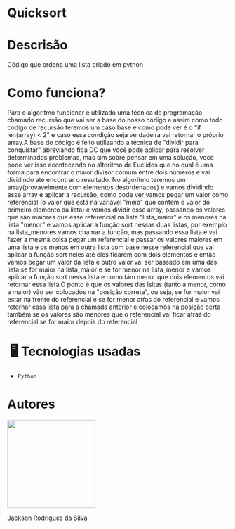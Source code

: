 # Quicksort


# Descrisão
Código que ordena uma lista criado em python

# Como funciona?
Para o algoritmo funcionar é utilizado uma técnica de programação chamado recursão que vai ser a base do nosso código e assim como todo código de recursão teremos um caso base e como pode ver é o "if len(array) < 2" e caso essa condição seja verdadeira vai retornar o próprio array.A base do código é feito utilizando a técnica de "dividir para conquistar" abreviando fica DC que vocẽ pode aplicar para resolver determinados problemas, mas sim sobre pensar em uma solução, vocẽ pode ver isso acontecendo no altoritmo de Euclides que no qual é uma forma para encontrar o maior divisor comum entre dois números e vai dividindo até encontrar o resultado.
No algoritmo teremos um array(provavelmente com elementos desordenados) e vamos dividindo esse array e aplicar a recursão, como pode ver vamos pegar um valor como referencial (o valor que está na variável "meio" que contêm o valor do primeiro elemento da lista) e vamos dividir esse array, passando os valores que são maiores que esse referencial na lista "lista_maior" e os menores na lista "menor" e vamos aplicar a função sort nessas duas listas, por exemplo na lista_menores vamos chamar a função, mas passando essa lista e vai fazer a mesma coisa pegar um referencial e passar os valores maiores em uma lista e os menos em outra lista com base nesse referencial que vai aplicar a função sort neles até eles ficarem com dois elementos e então vamos pegar um valor da lista e outro valor vai ser passado em uma das lista se for maior na lista_maior e se for menor na lista_menor e vamos aplicar a função sort nessa lista e como tám menor que dois elementos vai retornar essa lista.O ponto é que os valores das lsitas (tanto a menor, como a maior) vão ser colocados na "posição correta", ou seja, se for maior vai estar na frente do referencial e se for menor atŕas do referencial  e vamos retornar essa lista para a chamada anterior e colocamos na posição certa também se os valores são menores que o referencial vai ficar atraś do referencial se for maior depois do referencial

# ️  🖥️ Tecnologias usadas

- `Python`

# Autores
<img src="https://user-images.githubusercontent.com/127449144/225768160-cf3f2a2e-f2c6-4961-b22e-6f08e497387c.png" width="200px" height="200px">
<p>Jackson Rodrigues da Silva</p>
